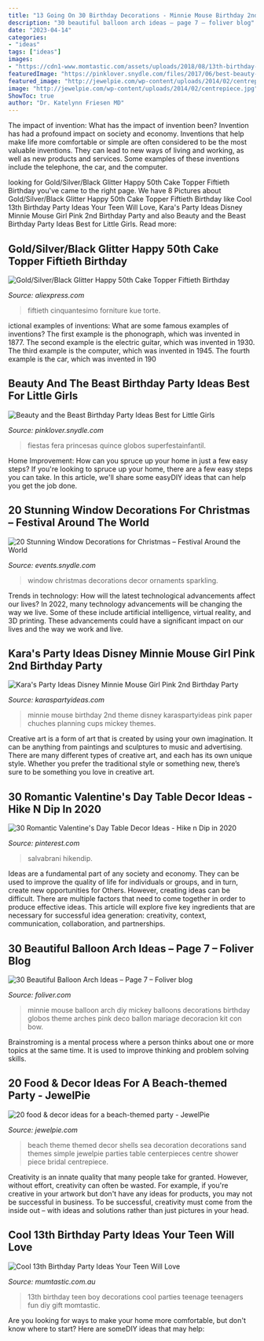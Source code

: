 ```yaml
---
title: "13 Going On 30 Birthday Decorations - Minnie Mouse Birthday 2nd Theme Disney Karaspartyideas Pink Paper Chuches Planning Cups Mickey Themes"
description: "30 beautiful balloon arch ideas – page 7 – foliver blog"
date: "2023-04-14"
categories:
- "ideas"
tags: ["ideas"]
images:
- "https://cdn1-www.momtastic.com/assets/uploads/2018/08/13th-birthday-648x486.jpg"
featuredImage: "https://pinklover.snydle.com/files/2017/06/best-beauty-and-the-beast-party.jpg"
featured_image: "http://jewelpie.com/wp-content/uploads/2014/02/centrepiece.jpg"
image: "http://jewelpie.com/wp-content/uploads/2014/02/centrepiece.jpg"
ShowToc: true
author: "Dr. Katelynn Friesen MD"
---
```



The impact of invention: What has the impact of invention been?
Invention has had a profound impact on society and economy. Inventions that help make life more comfortable or simple are often considered to be the most valuable inventions. They can lead to new ways of living and working, as well as new products and services. Some examples of these inventions include the telephone, the car, and the computer.

	

		
looking for Gold/Silver/Black Glitter Happy 50th Cake Topper Fiftieth Birthday you've came to the right page. We have 8 Pictures about Gold/Silver/Black Glitter Happy 50th Cake Topper Fiftieth Birthday like Cool 13th Birthday Party Ideas Your Teen Will Love, Kara&#039;s Party Ideas Disney Minnie Mouse Girl Pink 2nd Birthday Party and also Beauty and the Beast Birthday Party Ideas Best for Little Girls. Read more:
		
    
## Gold/Silver/Black Glitter Happy 50th Cake Topper Fiftieth Birthday

<img loading=lazy src="https://ae01.alicdn.com/kf/HTB1CVocQVXXXXboXpXXq6xXFXXXd/Gold-Silver-Black-Glitter-Happy-50th-Cake-Topper-Fiftieth-Birthday-Party-Decorations-Cake-Accessory-Supplies.jpg" onerror="this.onerror=null;this.src='https://tse4.mm.bing.net/th?id=OIP.rFgL6AIdgG5cdU7dtF30HgHaHa&amp;pid=15.1';" alt="Gold/Silver/Black Glitter Happy 50th Cake Topper Fiftieth Birthday">

_Source: aliexpress.com_

>fiftieth cinquantesimo forniture kue torte. 

	

ictional examples of inventions: What are some famous examples of inventions?
The first example is the phonograph, which was invented in 1877. The second example is the electric guitar, which was invented in 1930. The third example is the computer, which was invented in 1945. The fourth example is the car, which was invented in 190
    
## Beauty And The Beast Birthday Party Ideas Best For Little Girls

<img loading=lazy src="https://pinklover.snydle.com/files/2017/06/best-beauty-and-the-beast-party.jpg" onerror="this.onerror=null;this.src='https://tse4.mm.bing.net/th?id=OIP.hsatqZCE7up-zogQ6A-CggAAAA&amp;pid=15.1';" alt="Beauty and the Beast Birthday Party Ideas Best for Little Girls">

_Source: pinklover.snydle.com_

>fiestas fera princesas quince globos superfestainfantil. 

	

Home Improvement: How can you spruce up your home in just a few easy steps?
If you're looking to spruce up your home, there are a few easy steps you can take. In this article, we'll share some easyDIY ideas that can help you get the job done.

    
## 20 Stunning Window Decorations For Christmas – Festival Around The World

<img loading=lazy src="https://events.snydle.com/files/2016/12/Sparkling-Ornaments-used-for-Window-Decor.jpg" onerror="this.onerror=null;this.src='https://tse1.mm.bing.net/th?id=OIP.zu8fLjO1U6fsvwSVx-ZDZAHaJz&amp;pid=15.1';" alt="20 Stunning Window Decorations for Christmas – Festival Around the World">

_Source: events.snydle.com_

>window christmas decorations decor ornaments sparkling. 

	

Trends in technology: How will the latest technological advancements affect our lives?
In 2022, many technology advancements will be changing the way we live. Some of these include artificial intelligence, virtual reality, and 3D printing. These advancements could have a significant impact on our lives and the way we work and live.

    
## Kara&#039;s Party Ideas Disney Minnie Mouse Girl Pink 2nd Birthday Party

<img loading=lazy src="https://www.karaspartyideas.com/wp-content/uploads/2012/11/chuches_minnie_mouse_600x896.jpg" onerror="this.onerror=null;this.src='https://tse1.mm.bing.net/th?id=OIP._DwmHLS5B_WelOvN2bZdGgHaLD&amp;pid=15.1';" alt="Kara&#039;s Party Ideas Disney Minnie Mouse Girl Pink 2nd Birthday Party">

_Source: karaspartyideas.com_

>minnie mouse birthday 2nd theme disney karaspartyideas pink paper chuches planning cups mickey themes. 

	

Creative art is a form of art that is created by using your own imagination. It can be anything from paintings and sculptures to music and advertising. There are many different types of creative art, and each has its own unique style. Whether you prefer the traditional style or something new, there’s sure to be something you love in creative art.

    
## 30 Romantic Valentine&#039;s Day Table Decor Ideas - Hike N Dip In 2020

<img loading=lazy src="https://i.pinimg.com/736x/d8/90/74/d890747e126778ca50a148c981d2dd80.jpg" onerror="this.onerror=null;this.src='https://tse3.mm.bing.net/th?id=OIP.lsdr_r5Acrn2ry-isfQZzwHaJ4&amp;pid=15.1';" alt="30 Romantic Valentine&#039;s Day Table Decor Ideas - Hike n Dip in 2020">

_Source: pinterest.com_

>salvabrani hikendip. 

	

Ideas are a fundamental part of any society and economy. They can be used to improve the quality of life for individuals or groups, and in turn, create new opportunities for Others. However, creating ideas can be difficult. There are multiple factors that need to come together in order to produce effective ideas. This article will explore five key ingredients that are necessary for successful idea generation: creativity, context, communication, collaboration, and partnerships.

    
## 30 Beautiful Balloon Arch Ideas – Page 7 – Foliver Blog

<img loading=lazy src="http://www.foliver.com/wp-content/uploads/2016/08/7-DIY-Minnie-Mouse-Balloon-Arch.jpg" onerror="this.onerror=null;this.src='https://tse3.mm.bing.net/th?id=OIP.ljmf_2c86_0vfv_Fu_feZQHaJ4&amp;pid=15.1';" alt="30 Beautiful Balloon Arch Ideas – Page 7 – Foliver blog">

_Source: foliver.com_

>minnie mouse balloon arch diy mickey balloons decorations birthday globos theme arches pink deco ballon mariage decoracion kit con bow. 

	

Brainstroming is a mental process where a person thinks about one or more topics at the same time. It is used to improve thinking and problem solving skills.

    
## 20 Food &amp; Decor Ideas For A Beach-themed Party - JewelPie

<img loading=lazy src="http://jewelpie.com/wp-content/uploads/2014/02/centrepiece.jpg" onerror="this.onerror=null;this.src='https://tse3.mm.bing.net/th?id=OIP.gC_B31XP-QbAYS2WniHGlAHaJ6&amp;pid=15.1';" alt="20 food &amp; decor ideas for a beach-themed party - JewelPie">

_Source: jewelpie.com_

>beach theme themed decor shells sea decoration decorations sand themes simple jewelpie parties table centerpieces centre shower piece bridal centrepiece. 

	

Creativity is an innate quality that many people take for granted. However, without effort, creativity can often be wasted. For example, if you're creative in your artwork but don't have any ideas for products, you may not be successful in business. To be successful, creativity must come from the inside out – with ideas and solutions rather than just pictures in your head.

    
## Cool 13th Birthday Party Ideas Your Teen Will Love

<img loading=lazy src="https://cdn1-www.momtastic.com/assets/uploads/2018/08/13th-birthday-648x486.jpg" onerror="this.onerror=null;this.src='https://tse2.mm.bing.net/th?id=OIP._Kh-02y58w0uldyAfVD5RgHaFj&amp;pid=15.1';" alt="Cool 13th Birthday Party Ideas Your Teen Will Love">

_Source: mumtastic.com.au_

>13th birthday teen boy decorations cool parties teenage teenagers fun diy gift momtastic. 

	

Are you looking for ways to make your home more comfortable, but don't know where to start? Here are someDIY ideas that may help: 

